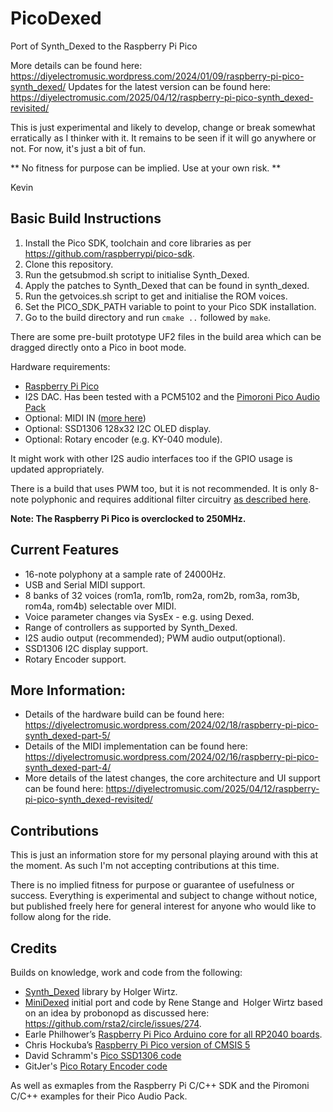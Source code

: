 # PicoDexed
Port of Synth_Dexed to the Raspberry Pi Pico

More details can be found here: https://diyelectromusic.wordpress.com/2024/01/09/raspberry-pi-pico-synth_dexed/
Updates for the latest version can be found here: https://diyelectromusic.com/2025/04/12/raspberry-pi-pico-synth_dexed-revisited/

This is just experimental and likely to develop, change or break somewhat erratically as I thinker with it.  It remains to be seen if it will go anywhere or not.  For now, it's just a bit of fun.

** No fitness for purpose can be implied.  Use at your own risk. **

Kevin

## Basic Build Instructions

1. Install the Pico SDK, toolchain and core libraries as per https://github.com/raspberrypi/pico-sdk.
2. Clone this repository.
3. Run the getsubmod.sh script to initialise Synth_Dexed.
5. Apply the patches to Synth_Dexed that can be found in synth_dexed.
4. Run the getvoices.sh script to get and initialise the ROM voices.
4. Set the PICO_SDK_PATH variable to point to your Pico SDK installation.
5. Go to the build directory and run `cmake ..` followed by `make`.

There are some pre-built prototype UF2 files in the build area which can be dragged directly onto a Pico in boot mode.

Hardware requirements:
* [Raspberry Pi Pico](https://www.raspberrypi.com/products/raspberry-pi-pico/)
* I2S DAC.  Has been tested with a PCM5102 and the [Pimoroni Pico Audio Pack](https://shop.pimoroni.com/products/pico-audio-pack)
* Optional: MIDI IN ([more here](https://diyelectromusic.wordpress.com/2024/02/18/raspberry-pi-pico-synth_dexed-part-5/))
* Optional: SSD1306 128x32 I2C OLED display.
* Optional: Rotary encoder (e.g. KY-040 module).

It might work with other I2S audio interfaces too if the GPIO usage is updated appropriately.

There is a build that uses PWM too, but it is not recommended. It is only 8-note polyphonic and requires additional filter circuitry [as described here](https://diyelectromusic.wordpress.com/2024/02/18/raspberry-pi-pico-synth_dexed-part-5/).

**Note: The Raspberry Pi Pico is overclocked to 250MHz.**

## Current Features

* 16-note polyphony at a sample rate of 24000Hz.
* USB and Serial MIDI support.
* 8 banks of 32 voices (rom1a, rom1b, rom2a, rom2b, rom3a, rom3b, rom4a, rom4b) selectable over MIDI.
* Voice parameter changes via SysEx - e.g. using Dexed.
* Range of controllers as supported by Synth_Dexed.
* I2S audio output (recommended); PWM audio output(optional).
* SSD1306 I2C display support.
* Rotary Encoder support.

## More Information:

* Details of the hardware build can be found here: https://diyelectromusic.wordpress.com/2024/02/18/raspberry-pi-pico-synth_dexed-part-5/
* Details of the MIDI implementation can be found here: https://diyelectromusic.wordpress.com/2024/02/16/raspberry-pi-pico-synth_dexed-part-4/
* More details of the latest changes, the core architecture and UI support can be found here: https://diyelectromusic.com/2025/04/12/raspberry-pi-pico-synth_dexed-revisited/

## Contributions

This is just an information store for my personal playing around with this at the moment.  As such I'm not accepting contributions at this time.

There is no implied fitness for purpose or guarantee of usefulness or success.  Everything is experimental and subject to change without notice, but published freely here for general interest for anyone who would like to follow along for the ride.

## Credits

Builds on knowledge, work and code from the following:
* [Synth_Dexed](https://codeberg.org/dcoredump/Synth_Dexed) library by Holger Wirtz.
* [MiniDexed](https://github.com/probonopd/MiniDexed) initial port and code by Rene Stange and Holger Wirtz based on an idea by probonopd as discussed here: https://github.com/rsta2/circle/issues/274.
* Earle Philhower’s [Raspberry Pi Pico Arduino core for all RP2040 boards](https://github.com/earlephilhower/arduino-pico).
* Chris Hockuba’s [Raspberry Pi Pico version of CMSIS 5](https://gitlab.com/khockuba/cmsis-pi-pico)
* David Schramm's [Pico SSD1306 code](https://github.com/daschr/pico-ssd1306)
* GitJer's [Pico Rotary Encoder code](https://github.com/GitJer/Some_RPI-Pico_stuff/tree/main/Rotary_encoder)

As well as exmaples from the Raspberry Pi C/C++ SDK and the Piromoni C/C++ examples for their Pico Audio Pack.
